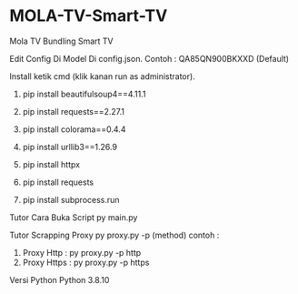 # MOLA-TV-Smart-TV
Mola TV Bundling Smart TV

Edit Config Di Model Di config.json.
Contoh : QA85QN900BKXXD (Default)

Install ketik cmd (klik kanan run as administrator).

1. pip install beautifulsoup4==4.11.1

2. pip install requests==2.27.1

3. pip install colorama==0.4.4

4. pip install urllib3==1.26.9

5. pip install httpx

6. pip install requests

7. pip install subprocess.run

Tutor Cara Buka Script
py main.py

Tutor Scrapping Proxy
py proxy.py -p (method)
contoh : 
1. Proxy Http : py proxy.py -p http
2. Proxy Https : py proxy.py -p https

Versi Python Python 3.8.10
